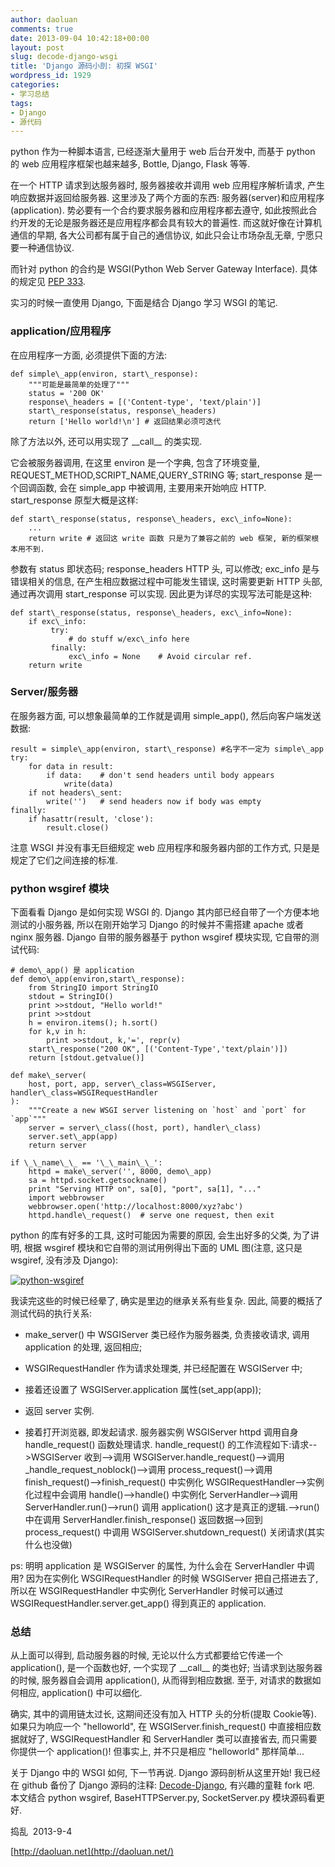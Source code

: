 ```yaml
---
author: daoluan
comments: true
date: 2013-09-04 10:42:18+00:00
layout: post
slug: decode-django-wsgi
title: 'Django 源码小剖: 初探 WSGI'
wordpress_id: 1929
categories:
- 学习总结
tags:
- Django
- 源代码
---
```


python 作为一种脚本语言, 已经逐渐大量用于 web 后台开发中, 而基于 python 的 web 应用程序框架也越来越多, Bottle, Django, Flask 等等.

在一个 HTTP 请求到达服务器时, 服务器接收并调用 web 应用程序解析请求, 产生响应数据并返回给服务器. 这里涉及了两个方面的东西: 服务器(server)和应用程序(application). 势必要有一个合约要求服务器和应用程序都去遵守, 如此按照此合约开发的无论是服务器还是应用程序都会具有较大的普遍性. 而这就好像在计算机通信的早期, 各大公司都有属于自己的通信协议, 如此只会让市场杂乱无章, 宁愿只要一种通信协议.

而针对 python 的合约是 WSGI(Python Web Server Gateway Interface). 具体的规定见 [PEP 333](http://www.python.org/dev/peps/pep-0333/).

实习的时候一直使用 Django, 下面是结合 Django 学习 WSGI 的笔记.


### application/应用程序


在应用程序一方面, 必须提供下面的方法:

    
    def simple\_app(environ, start\_response):
        """可能是最简单的处理了"""
        status = '200 OK'
        response\_headers = [('Content-type', 'text/plain')]
        start\_response(status, response\_headers)
        return ['Hello world!\n'] # 返回结果必须可迭代


除了方法以外, 还可以用实现了 \_\_call\_\_ 的类实现.

它会被服务器调用, 在这里 environ 是一个字典, 包含了环境变量, REQUEST\_METHOD,SCRIPT\_NAME,QUERY\_STRING 等; start\_response 是一个回调函数, 会在 simple\_app 中被调用, 主要用来开始响应 HTTP. start\_response 原型大概是这样:

    
    def start\_response(status, response\_headers, exc\_info=None):
        ...
        return write # 返回这 write 函数 只是为了兼容之前的 web 框架, 新的框架根本用不到.


参数有 status 即状态码; response\_headers HTTP 头, 可以修改; exc\_info 是与错误相关的信息, 在产生相应数据过程中可能发生错误, 这时需要更新 HTTP 头部, 通过再次调用 start\_response 可以实现. 因此更为详尽的实现写法可能是这种:

    
    def start\_response(status, response\_headers, exc\_info=None):
        if exc\_info:
             try:
                 # do stuff w/exc\_info here
             finally:
                 exc\_info = None    # Avoid circular ref.
        return write




### Server/服务器


在服务器方面, 可以想象最简单的工作就是调用 simple\_app(), 然后向客户端发送数据:

    
    result = simple\_app(environ, start\_response) #名字不一定为 simple\_app
    try:
        for data in result:
            if data:    # don't send headers until body appears
                write(data)
        if not headers\_sent:
            write('')   # send headers now if body was empty
    finally:
        if hasattr(result, 'close'):
            result.close()


注意 WSGI 并没有事无巨细规定 web 应用程序和服务器内部的工作方式, 只是是规定了它们之间连接的标准.


### python wsgiref 模块


下面看看 Django 是如何实现 WSGI 的. Django 其内部已经自带了一个方便本地测试的小服务器, 所以在刚开始学习 Django 的时候并不需搭建 apache 或者 nginx 服务器. Django 自带的服务器基于 python wsgiref 模块实现, 它自带的测试代码:

    
    # demo\_app() 是 application
    def demo\_app(environ,start\_response):
        from StringIO import StringIO
        stdout = StringIO()
        print >>stdout, "Hello world!"
        print >>stdout
        h = environ.items(); h.sort()
        for k,v in h:
            print >>stdout, k,'=', repr(v)
        start\_response("200 OK", [('Content-Type','text/plain')])
        return [stdout.getvalue()]
    
    def make\_server(
        host, port, app, server\_class=WSGIServer, handler\_class=WSGIRequestHandler
    ):
        """Create a new WSGI server listening on `host` and `port` for `app`"""
        server = server\_class((host, port), handler\_class)
        server.set\_app(app)
        return server
    
    if \_\_name\_\_ == '\_\_main\_\_':
        httpd = make\_server('', 8000, demo\_app)
        sa = httpd.socket.getsockname()
        print "Serving HTTP on", sa[0], "port", sa[1], "..."
        import webbrowser
        webbrowser.open('http://localhost:8000/xyz?abc')
        httpd.handle\_request()  # serve one request, then exit


python 的库有好多的工具, 这时可能因为需要的原因, 会生出好多的父类, 为了讲明, 根据 wsgiref 模块和它自带的测试用例得出下面的 UML 图(注意, 这只是 wsgiref, 没有涉及 Django):

[![python-wsgiref](http://daoluan.net/blog/wp-content/uploads/2013/09/python-wsgiref.png)](http://daoluan.net/blog/wp-content/uploads/2013/09/python-wsgiref.png)

我读完这些的时候已经晕了, 确实是里边的继承关系有些复杂. 因此, 简要的概括了测试代码的执行关系:



	
  * make\_server() 中 WSGIServer 类已经作为服务器类, 负责接收请求, 调用 application 的处理, 返回相应;

	
  * WSGIRequestHandler 作为请求处理类, 并已经配置在 WSGIServer 中;

	
  * 接着还设置了 WSGIServer.application 属性(set\_app(app));

	
  * 返回 server 实例.

	
  * 接着打开浏览器, 即发起请求. 服务器实例 WSGIServer httpd 调用自身 handle\_request() 函数处理请求. handle\_request() 的工作流程如下:请求-->WSGIServer 收到-->调用 WSGIServer.handle\_request()-->调用 \_handle\_request\_noblock()-->调用 process\_request()-->调用 finish\_request()-->finish\_request() 中实例化 WSGIRequestHandler-->实例化过程中会调用 handle()-->handle() 中实例化 ServerHandler-->调用 ServerHandler.run()-->run() 调用 application() 这才是真正的逻辑.-->run() 中在调用 ServerHandler.finish\_response() 返回数据-->回到 process\_request() 中调用 WSGIServer.shutdown\_request() 关闭请求(其实什么也没做)


ps: 明明 application 是 WSGIServer 的属性, 为什么会在 ServerHandler 中调用? 因为在实例化 WSGIRequestHandler 的时候 WSGIServer 把自己搭进去了, 所以在 WSGIRequestHandler 中实例化 ServerHandler 时候可以通过 WSGIRequestHandler.server.get\_app() 得到真正的 application.


### 总结


从上面可以得到, 启动服务器的时候, 无论以什么方式都要给它传递一个 application(), 是一个函数也好, 一个实现了 \_\_call\_\_ 的类也好; 当请求到达服务器的时候, 服务器自会调用 application(), 从而得到相应数据. 至于, 对请求的数据如何相应, application() 中可以细化.

确实, 其中的调用链太过长, 这期间还没有加入 HTTP 头的分析(提取 Cookie等). 如果只为响应一个 "helloworld", 在 WSGIServer.finish\_request() 中直接相应数据就好了, WSGIRequestHandler 和 ServerHandler 类可以直接省去, 而只需要你提供一个 application()! 但事实上, 并不只是相应 "helloworld" 那样简单...

关于 Django 中的 WSGI 如何, 下一节再说. Django 源码剖析从这里开始! 我已经在 github 备份了 Django 源码的注释: [Decode-Django](https://github.com/daoluan/Decode-Django), 有兴趣的童鞋 fork 吧. 本文结合 python wsgiref, BaseHTTPServer.py, SocketServer.py 模块源码看更好.

捣乱  2013-9-4

[http://daoluan.net](http://daoluan.net/)

